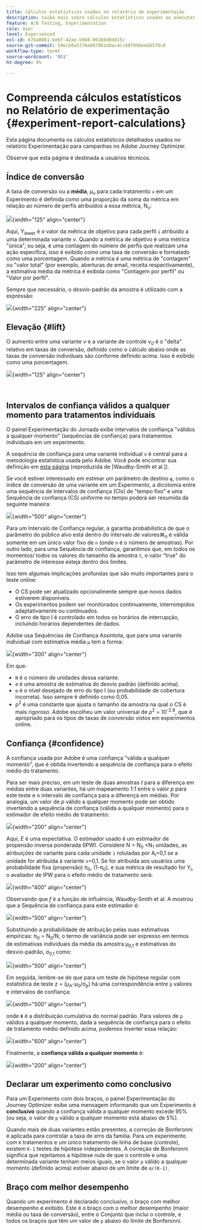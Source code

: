 ```yaml
---
title: Cálculos estatísticos usados no relatório de experimentação
description: Saiba mais sobre cálculos estatísticos usados ao executar relatórios de experimento
feature: A/B Testing, Experimentation
role: User
level: Experienced
exl-id: 67ba8861-be6f-42ae-b9b8-96168d0dd15c
source-git-commit: 59ecb9a5376e697061ddac4cc68f09dee68570c0
workflow-type: tm+mt
source-wordcount: '951'
ht-degree: 0%

---
```


# Compreenda cálculos estatísticos no Relatório de experimentação {#experiment-report-calculations}

Esta página documenta os cálculos estatísticos detalhados usados no relatório Experimentação para campanhas no Adobe Journey Optimizer.

Observe que esta página é destinada a usuários técnicos.

## Índice de conversão

A taxa de conversão ou a **média**, μ<sub>ν</sub> para cada tratamento `ν` em um Experimento é definida como uma proporção da soma da métrica em relação ao número de perfis atribuídos a essa métrica, N<sub>ν</sub>:

![](assets/statistical_1.png){width="125" align="center"}

Aqui, Y<sub>iewer</sub> é o valor da métrica de objetivo para cada perfil `i` atribuído a uma determinada variante *ν*. Quando a métrica de objetivo é uma métrica &quot;única&quot;, ou seja, é uma contagem do número de perfis que realizam uma ação específica, isso é exibido como uma taxa de conversão e formatado como uma porcentagem. Quando a métrica é uma métrica de &quot;contagem&quot; ou &quot;valor total&quot; (por exemplo, aberturas de email, receita respectivamente), a estimativa média da métrica é exibida como &quot;Contagem por perfil&quot; ou &quot;Valor por perfil&quot;.

Sempre que necessário, o desvio-padrão da amostra é utilizado com a expressão:

![](assets/statistical_2.png){width="225" align="center"}

## Elevação {#lift}

O aumento entre uma variante *ν* e a variante de controle *ν<sub>0</sub>* é o &quot;delta&quot; relativo em taxas de conversão, definido como o cálculo abaixo onde as taxas de conversão individuais são conforme definido acima. Isso é exibido como uma porcentagem.

![](assets/statistical_3.png){width="125" align="center"}

</br>

## Intervalos de confiança válidos a qualquer momento para tratamentos individuais

O painel Experimentação do Jornada exibe intervalos de confiança &quot;válidos a qualquer momento&quot; (sequências de confiança) para tratamentos individuais em um experimento.

A sequência de confiança para uma variante individual `ν` é central para a metodologia estatística usada pelo Adobe. Você pode encontrar sua definição em [esta página](https://doi.org/10.48550/arXiv.2103.06476) (reproduzida de [Waudby-Smith et al.]).

Se você estiver interessado em estimar um parâmetro de destino `ψ`, como o índice de conversão de uma variante em um Experimento, a dicotomia entre uma sequência de Intervalos de confiança (CIs) de &quot;tempo fixo&quot; e uma Sequência de confiança (CS) uniforme no tempo poderá ser resumida da seguinte maneira:

![](assets/statistical_4.png){width="500" align="center"}

Para um Intervalo de Confiança regular, a garantia probabilística de que o parâmetro do público alvo está dentro do intervalo de valores⌘<sub>n</sub> é válida somente em um único valor fixo de `n` (onde `n` é o número de amostras). Por outro lado, para uma Sequência de confiança, garantimos que, em todos os momentos/ todos os valores do tamanho da amostra `t`, o valor &quot;true&quot; do parâmetro de interesse esteja dentro dos limites.

Isso tem algumas implicações profundas que são muito importantes para o teste online:

* O CS pode ser atualizado opcionalmente sempre que novos dados estiverem disponíveis.
* Os experimentos podem ser monitorados continuamente, interrompidos adaptativamente ou continuados.
* O erro de tipo I é controlado em todos os horários de interrupção, incluindo horários dependentes de dados.

Adobe usa Sequências de Confiança Assíntota, que para uma variante individual com estimativa média `μ` tem a forma:

![](assets/statistical_5.png){width="300" align="center"}

Em que:

* `N` é o número de unidades dessa variante.
* `σ` é uma amostra de estimativa do desvio padrão (definido acima).
* `α` é o nível desejado de erro do tipo I (ou probabilidade de cobertura incorreta). Isso sempre é definido como 0,05.
* ρ<sup>2</sup> é uma constante que ajusta o tamanho da amostra na qual o CS é mais rigoroso. Adobe escolheu um valor universal de ρ<sup>2</sup> = 10<sup>-2.8</sup>, que é apropriado para os tipos de taxas de conversão vistos em experimentos online.

## Confiança {#confidence}

A confiança usada por Adobe é uma confiança &quot;válida a qualquer momento&quot;, que é obtida invertendo a sequência de confiança para o efeito médio do tratamento.

Para ser mais preciso, em um teste de duas amostras *t* para a diferença em médias entre duas variantes, há um mapeamento 1:1 entre o valor *p* para este teste e o intervalo de confiança para a diferença em médias. Por analogia, um valor de *p* válido a qualquer momento pode ser obtido invertendo a sequência de confiança (válida a qualquer momento) para o estimador de efeito médio de tratamento:

![](assets/statistical_6.png){width="200" align="center"}

Aqui, *E* é uma expectativa. O estimador usado é um estimador de propensão inversa ponderada (IPW). Considere N = N<sub>0</sub> +N<sub>1</sub> unidades, as atribuições de variante para cada unidade `i` rotuladas por A<sub>i</sub>=0,1 se a unidade for atribuída à variante `ν`=0,1. Se for atribuída aos usuários uma probabilidade fixa (propensão) π<sub>0</sub>, (1-π<sub>0</sub>), e sua métrica de resultado for Y<sub>i</sub>, o avaliador de IPW para o efeito médio de tratamento será:

![](assets/statistical_12.png){width="400" align="center"}

Observando que *f* é a função de influência, Waudby-Smith et al. A mostrou que a Sequência de confiança para este estimador é:

![](assets/statistical_7.png){width="500" align="center"}

Substituindo a probabilidade de atribuição pelas suas estimativas empíricas: π<sub>0</sub> = N<sub>0</sub>/N, o termo de variância pode ser expresso em termos de estimativas individuais da média da amostra μ<sub>0,1</sub> e estimativas do desvio-padrão, σ<sub>0,1</sub> como:

![](assets/statistical_8.png){width="500" align="center"}

Em seguida, lembre-se de que para um teste de hipótese regular com estatística de teste z = (μ<sub>A</sub>-μ<sub>0</sub>/σ<sub>p</sub>) há uma correspondência entre `p` valores e intervalos de confiança:

![](assets/statistical_9.png){width="500" align="center"}

onde `Φ` é a distribuição cumulativa do normal padrão. Para valores de `p` válidos a qualquer momento, dada a sequência de confiança para o efeito de tratamento médio definido acima, podemos inverter essa relação:

![](assets/statistical_10.png){width="600" align="center"}

Finalmente, a **confiança válida a qualquer momento** é:

![](assets/statistical_11.png){width="200" align="center"}

## Declarar um experimento como conclusivo

Para um Experimento com dois braços, o painel Experimentação do Journey Optimizer exibe uma mensagem informando que um Experimento é **conclusivo** quando a confiança válida a qualquer momento excede 95% (ou seja, o valor de `p` válido a qualquer momento está abaixo de 5%).

Quando mais de duas variantes estão presentes, a correção de Bonferonni é aplicada para controlar a taxa de erro da família. Para um experimento com `K` tratamentos e um único tratamento de linha de base (controle), existem `K-1` testes de hipótese independentes. A correção de Bonferonni significa que rejeitamos a hipótese nula de que o controle e uma determinada variante tenham meios iguais, se o valor `p` válido a qualquer momento (definido acima) estiver abaixo de um limite de `α/(K-1)`.

## Braço com melhor desempenho

Quando um experimento é declarado conclusivo, o braço com melhor desempenho é exibido. Este é o braço com o melhor desempenho (maior média ou taxa de conversão), entre o Conjunto que inclui o controle, e todos os braços que têm um valor de `p` abaixo do limite de Bonferonni.
